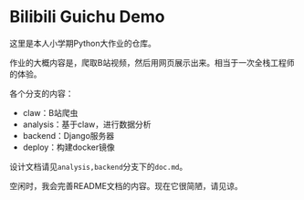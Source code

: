 # Bilibili Guichu Demo

这里是本人小学期Python大作业的仓库。

作业的大概内容是，爬取B站视频，然后用网页展示出来。相当于一次全栈工程师的体验。

各个分支的内容：

- claw：B站爬虫
- analysis：基于claw，进行数据分析
- backend：Django服务器
- deploy：构建docker镜像

设计文档请见`analysis,backend`分支下的`doc.md`。

空闲时，我会完善README文档的内容。现在它很简陋，请见谅。

